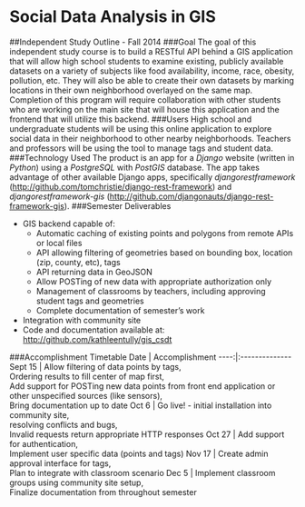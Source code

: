 Social Data Analysis in GIS
===========================
##Independent Study Outline - Fall 2014
###Goal
The goal of this independent study course is to build a RESTful API behind a GIS application that will allow high school students to examine existing, publicly available datasets on a variety of subjects like food availability, income, race, obesity, pollution, etc. They will also be able to create their own datasets by marking locations in their own neighborhood overlayed on the same map. Completion of this program will require collaboration with other students who are working on the main site that will house this application and the frontend that will utilize this backend. 
###Users
High school and undergraduate students will be using this online application to explore social data in their neighborhood to other nearby neighborhoods. Teachers and professors will be using the tool to manage tags and student data.
###Technology Used
The product is an app for a *Django* website (written in *Python*) using a *PostgreSQL* with *PostGIS* database. The app takes advantage of other available Django apps, specifically *djangorestframework* (http://github.com/tomchristie/django-rest-framework) and *djangorestframework-gis* (http://github.com/djangonauts/django-rest-framework-gis).
###Semester Deliverables
* GIS backend capable of:
  * Automatic caching of existing points and polygons from remote APIs or local files
  * API allowing filtering of geometries based on bounding box, location (zip, county, etc), tags
  * API returning data in GeoJSON
  * Allow POSTing of new data with appropriate authorization only
  * Management of  classrooms by teachers, including approving student tags and geometries
  * Complete documentation of semester’s work
* Integration with community site
* Code and documentation available at: http://github.com/kathleentully/gis_csdt

###Accomplishment Timetable
Date | Accomplishment
----:|:--------------
Sept&nbsp;15 | Allow filtering of data points by tags,<br />Ordering results to fill center of map first,<br />Add support for POSTing new data points from front end application or other unspecified sources (like sensors),<br />Bring documentation up to date
Oct&nbsp;6 | Go live! - initial installation into community site,<br />resolving conflicts and bugs,<br />Invalid requests return appropriate HTTP responses
Oct&nbsp;27 | Add support for authentication,<br />Implement user specific data (points and tags)
Nov&nbsp;17 | Create admin approval interface for tags,<br />Plan to integrate with classroom scenario
Dec&nbsp;5 | Implement classroom groups using community site setup,<br />Finalize documentation from throughout semester